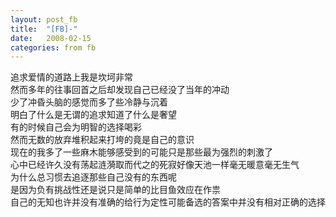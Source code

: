 ```yaml
---
layout: post_fb
title:  "[FB]-"
date:   2008-02-15
categories: from fb
---
```

追求爱情的道路上我是坎坷非常  
然而多年的往事回首之后却发现自己已经没了当年的冲动  
少了冲昏头脑的感觉而多了些冷静与沉着  
明白了什么是无谓的追求知道了什么是奢望  
有的时候自己会为明智的选择喝彩  
然而无数的放弃堆积起来打垮的竟是自己的意识  
现在的我多了一些麻木能够感受到的可能只是那些最为强烈的刺激了  
心中已经许久没有荡起涟漪取而代之的死寂好像天池一样毫无暖意毫无生气  
为什么总习惯去追逐那些自己没有的东西呢  
是因为负有挑战性还是说只是简单的比目鱼效应在作祟  
自己的无知也许并没有准确的给行为定性可能备选的答案中并没有相对正确的选择  